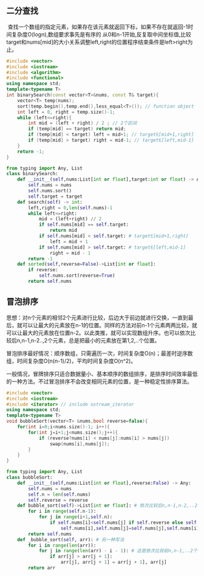 <!--
 * @Author: chenbei
 * @Date: 2022-03-15 09:01:11
 * @LastEditTime: 2022-03-15 10:09:13
 * @LastEditors: chenbei
 * @Description: some basic and core algorithms
 * @FilePath: \myLeetCode\coreAlgorithms\coreAlgorithms.md
-->

## 二分查找

​		查找一个数组的指定元素，如果存在该元素就返回下标，如果不存在就返回-1
​        时间复杂度O(logn),数组要求事先是有序的
​        从0和n-1开始,反复取中间坐标值,比较target和nums[mid]的大小关系调整left,right的位置
​        程序结束条件是left>right为止。

```c++
#include <vector>
#include <iostream>
#include <algorithm>
#include <functional>
using namespace std;
template<typename T>
int binarySearch(const vector<T>&nums, const T& target){
    vector<T> temp(nums);
    sort(temp.begin(),temp.end(),less_equal<T>()); // function object
    int left = 0, right = temp.size()-1;
    while (left<=right){
        int mid = (left + right) / 2 ; // 2个区间
        if (temp[mid] == target) return mid;
        if (temp[mid] < target) left = mid+1; // target∈[mid+1,right]
        if (temp[mid] > target) right = mid-1; // target∈[left,mid-1]
    }
    return -1;
}
```

```python
from typing import Any, List
class binarySearch:
    def __init__(self,nums:List[int or float],target:int or float) -> Any:
        self.nums = nums
        self.nums.sort()
        self.target = target
    def search(self) -> int:
        left,right = 0,len(self.nums)-1
        while left<=right:
            mid = (left+right) // 2
            if self.nums[mid] == self.target:
                return mid
            if self.nums[mid] < self.target: # target∈[mid+1,right]
                left = mid + 1
            if self.nums[mid] > self.target: # target∈[left,mid-1]
                right = mid - 1
        return -1
    def sorted(self,reverse=False)->List[int or float]:
        if reverse:
            self.nums.sort(reverse=True)
        return self.nums
```

## 冒泡排序

​		思想：对n个元素的相邻2个元素进行比较，后边大于前边就进行交换，一直到最后，就可以让最大的元素放在n-1的位置。同样的方法对前n-1个元素两两比较，就可以让最大的元素放在位置n-2。以此类推，就可以实现数组升序。也可以依次比较后n,n-1,n-2..,2个元素，总是把最小的元素放在第1,2,..个位置。

​		冒泡排序最好情况：顺序数组，只需遍历一次，时间复杂度O(n)；最差时逆序数组，时间复杂度O(n(n-1)/2)，平均时间复杂度O(n^2)。

​		一般情况，冒牌排序只适合数据量小、基本顺序的数组排序，是排序时间效率最低的一种方法。不过冒泡排序不会改变相同元素的位置，是一种稳定性排序算法。

```c++
#include <vector>
#include <iostream>
#include <iterator> // include ostream_iterator
using namespace std;
template<typename T>
void bubbleSort(vector<T> &nums,bool reverse=false){
    for(int i=0;i<nums.size()-1; i++){
        for(int j=i+1;j<nums.size();j++){
            if (reverse?nums[i] < nums[j]:nums[i] > nums[j]) 
                swap(nums[i],nums[j]);
        }
    }
}
```

```python
from typing import Any, List
class bubbleSort:
    def __init__(self,nums:List[int or float],reverse:False) -> Any:
        self.nums = nums
        self.n = len(self.nums)
        self.reverse = reverse
    def bubble_sort(self)->List[int or float]: # 依次比较后n,n-1,n-2,..2个元素,总是把小的放在前边
        for i in range(self.n-1):
            for j in range(i+1,self.n):
                if self.nums[i]<self.nums[j] if self.reverse else self.nums[j]>self.nums[i]:
                    self.nums[i],self.nums[j]=self.nums[j],self.nums[i]
        return self.nums
    def _bubble_sort(self, arr): # 另一种写法
        for i in range(len(arr)):
            for j in range(len(arr) - i - 1): # 这是依次比较前n,n-1,..2个元素,总是把最大的放在后面
                if arr[j] > arr[j + 1]:
                    arr[j], arr[j + 1] = arr[j + 1], arr[j]
        return arr
```





